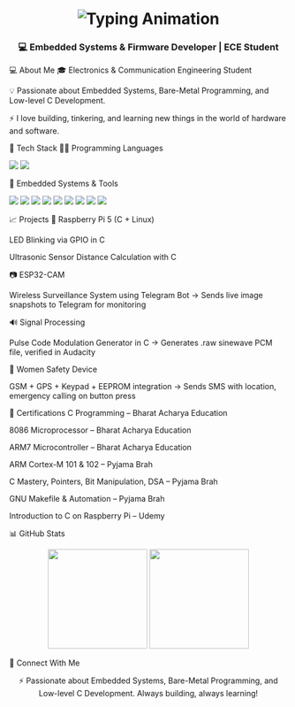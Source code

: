 <!-- Profile Header -->

<h1 align="center">
<img src="https://readme-typing-svg.herokuapp.com?font=Fira+Code&size=32&duration=3000&pause=1000&color=00FFCC&center=true&vCenter=true&width=500&lines=Hi%2C+I'm+AXAY+RAM+%F0%9F%91%8B" alt="Typing Animation" />
</h1>

<h3 align="center">
💻 Embedded Systems & Firmware Developer | ECE Student
</h3>

💻 About Me
🎓 Electronics & Communication Engineering Student

💡 Passionate about Embedded Systems, Bare-Metal Programming, and Low-level C Development.

⚡ I love building, tinkering, and learning new things in the world of hardware and software.

🧰 Tech Stack
👨‍💻 Programming Languages
<p>
<img src="https://img.shields.io/badge/C-00599C?style=for-the-badge&logo=c&logoColor=white"/>
<img src="https://img.shields.io/badge/Assembly-black?style=for-the-badge&logo=assemblyscript&logoColor=white"/>
</p>

🚀 Embedded Systems & Tools
<p>
<img src="https://img.shields.io/badge/STM32-003A70?style=for-the-badge&logo=stmicroelectronics&logoColor=white"/>
<img src="https://img.shields.io/badge/ESP32-E7352C?style=for-the-badge&logo=espressif&logoColor=white"/>
<img src="https://img.shields.io/badge/Arduino-00979D?style=for-the-badge&logo=arduino&logoColor=white"/>
<img src="https://img.shields.io/badge/Raspberry%20Pi-C51A4A?style=for-the-badge&logo=raspberrypi&logoColor=white"/>
<img src="https://img.shields.io/badge/Linux-FCC624?style=for-the-badge&logo=linux&logoColor=black"/>
<img src="https://img.shields.io/badge/VS%20Code-007ACC?style=for-the-badge&logo=visual-studio-code&logoColor=white"/>
<img src="https://img.shields.io/badge/Git-F05032?style=for-the-badge&logo=git&logoColor=white"/>
<img src="https://img.shields.io/badge/GitHub-181717?style=for-the-badge&logo=github&logoColor=white"/>
<img src="https://img.shields.io/badge/GCC-4E4E4E?style=for-the-badge&logoColor=white"/>
</p>

📈 Projects
🔴 Raspberry Pi 5 (C + Linux)

LED Blinking via GPIO in C

Ultrasonic Sensor Distance Calculation with C

📷 ESP32-CAM

Wireless Surveillance System using Telegram Bot → Sends live image snapshots to Telegram for monitoring

🔊 Signal Processing

Pulse Code Modulation Generator in C → Generates .raw sinewave PCM file, verified in Audacity

📿 Women Safety Device

GSM + GPS + Keypad + EEPROM integration → Sends SMS with location, emergency calling on button press

📜 Certifications
C Programming – Bharat Acharya Education

8086 Microprocessor – Bharat Acharya Education

ARM7 Microcontroller – Bharat Acharya Education

ARM Cortex-M 101 & 102 – Pyjama Brah

C Mastery, Pointers, Bit Manipulation, DSA – Pyjama Brah

GNU Makefile & Automation – Pyjama Brah

Introduction to C on Raspberry Pi – Udemy

📊 GitHub Stats
<p align="center">
<img src="https://github-readme-stats.vercel.app/api?username=AxayRam&show_icons=true&theme=tokyonight&hide_title=true&count_private=true" height="180"/>
<img src="https://github-readme-streak-stats.herokuapp.com/?user=AxayRam&theme=tokyonight" height="180"/>
</p>

📢 Connect With Me
<p align="center">
⚡ Passionate about Embedded Systems, Bare-Metal Programming, and Low-level C Development. Always building, always learning!
</p>
